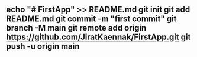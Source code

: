 echo "# FirstApp" >> README.md
git init
git add README.md
git commit -m "first commit"
git branch -M main
git remote add origin https://github.com/JiratKaennak/FirstApp.git
git push -u origin main
------------------------------------------------